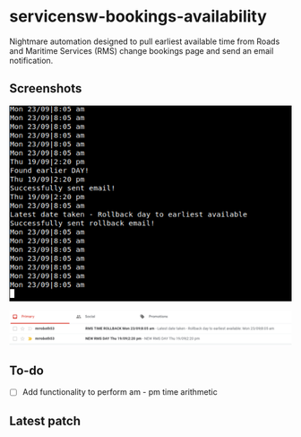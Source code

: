 # servicensw-bookings-availability
Nightmare automation designed to pull earliest available time from Roads and Maritime Services (RMS) change bookings page and send an email notification.


## Screenshots
![Console log](https://github.com/FaizanH/servicensw-bookings-availability/blob/master/screenshots/days.PNG)

![Email notification](https://github.com/FaizanH/servicensw-bookings-availability/blob/master/screenshots/email.PNG)

## To-do
- [ ] Add functionality to perform am - pm time arithmetic

## Latest patch
